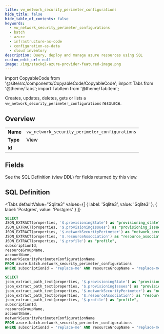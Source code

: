 ```yaml
--- 
title: vw_network_security_perimeter_configurations
hide_title: false
hide_table_of_contents: false
keywords:
  - vw_network_security_perimeter_configurations
  - batch
  - azure
  - infrastructure-as-code
  - configuration-as-data
  - cloud inventory
description: Query, deploy and manage azure resources using SQL
custom_edit_url: null
image: /img/stackql-azure-provider-featured-image.png
---
```


import CopyableCode from '@site/src/components/CopyableCode/CopyableCode';
import Tabs from '@theme/Tabs';
import TabItem from '@theme/TabItem';

Creates, updates, deletes, gets or lists a <code>vw_network_security_perimeter_configurations</code> resource.

## Overview
<table><tbody>
<tr><td><b>Name</b></td><td><code>vw_network_security_perimeter_configurations</code></td></tr>
<tr><td><b>Type</b></td><td>View</td></tr>
<tr><td><b>Id</b></td><td><CopyableCode code="azure.batch.vw_network_security_perimeter_configurations" /></td></tr>
</tbody></table>

## Fields

See the SQL Definition (view DDL) for fields returned by this view.

## SQL Definition

<Tabs
defaultValue="Sqlite3"
values={[
{ label: 'Sqlite3', value: 'Sqlite3' },
{ label: 'Postgres', value: 'Postgres' }
]}
>
<TabItem value="Sqlite3">

```sql
SELECT
JSON_EXTRACT(properties, '$.provisioningState') as "provisioning_state",
JSON_EXTRACT(properties, '$.provisioningIssues') as "provisioning_issues",
JSON_EXTRACT(properties, '$.networkSecurityPerimeter') as "network_security_perimeter",
JSON_EXTRACT(properties, '$.resourceAssociation') as "resource_association",
JSON_EXTRACT(properties, '$.profile') as "profile",
subscriptionId,
resourceGroupName,
accountName,
networkSecurityPerimeterConfigurationName
FROM azure.batch.network_security_perimeter_configurations
WHERE subscriptionId = 'replace-me' AND resourceGroupName = 'replace-me' AND accountName = 'replace-me';
```

</TabItem>
<TabItem value="Postgres">

```sql
SELECT
json_extract_path_text(properties, '$.provisioningState') as "provisioning_state",
json_extract_path_text(properties, '$.provisioningIssues') as "provisioning_issues",
json_extract_path_text(properties, '$.networkSecurityPerimeter') as "network_security_perimeter",
json_extract_path_text(properties, '$.resourceAssociation') as "resource_association",
json_extract_path_text(properties, '$.profile') as "profile",
subscriptionId,
resourceGroupName,
accountName,
networkSecurityPerimeterConfigurationName
FROM azure.batch.network_security_perimeter_configurations
WHERE subscriptionId = 'replace-me' AND resourceGroupName = 'replace-me' AND accountName = 'replace-me';
```

</TabItem>
</Tabs>
